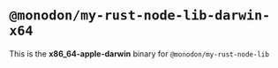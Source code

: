 # `@monodon/my-rust-node-lib-darwin-x64`

This is the **x86_64-apple-darwin** binary for `@monodon/my-rust-node-lib`
